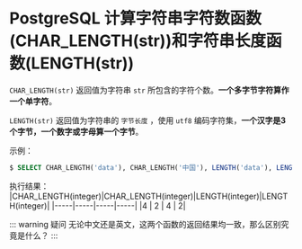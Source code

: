# PostgreSQL 计算字符串字符数函数(CHAR_LENGTH(str))和字符串长度函数(LENGTH(str))

`CHAR_LENGTH(str)` 返回值为字符串 `str` 所包含的字符个数。**一个多字节字符算作一个单字符**。

`LENGTH(str)` 返回值为字符串的 `字节长度` ，使用 `utf8` 编码字符集，**一个汉字是3个字节，一个数字或字母算一个字节**。

示例：

``` sql
$ SELECT CHAR_LENGTH('data'), CHAR_LENGTH('中国'), LENGTH('data'), LENGTH('中国');
```

执行结果：
|CHAR_LENGTH(integer)|CHAR_LENGTH(integer)|LENGTH(integer)|LENGTH(integer)|
|-----|-----|-----|-----|
|4 |           2 |      4 |      2|


::: warning 疑问
无论中文还是英文，这两个函数的返回结果均一致，那么区别究竟是什么？
:::
